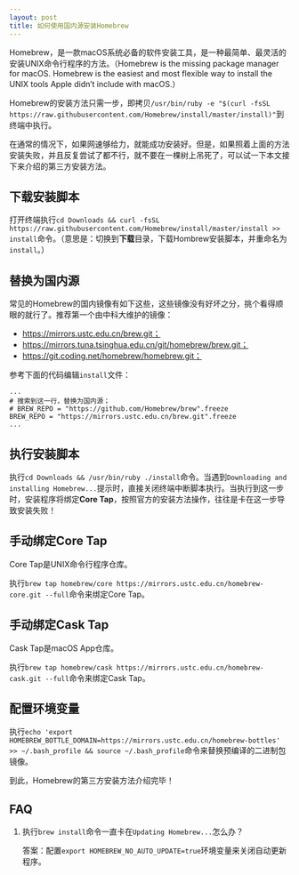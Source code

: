 ```yaml
---
layout: post
title: 如何使用国内源安装Homebrew
---
```


Homebrew，是一款macOS系统必备的软件安装工具，是一种最简单、最灵活的安装UNIX命令行程序的方法。（Homebrew is the missing package manager for macOS. Homebrew is the easiest and most flexible way to install the UNIX tools Apple didn’t include with macOS.）

Homebrew的安装方法只需一步，即拷贝`/usr/bin/ruby -e "$(curl -fsSL https://raw.githubusercontent.com/Homebrew/install/master/install)"`到终端中执行。

在通常的情况下，如果网速够给力，就能成功安装好。但是，如果照着上面的方法安装失败，并且反复尝试了都不行，就不要在一棵树上吊死了，可以试一下本文接下来介绍的第三方安装方法。

## 下载安装脚本

打开终端执行`cd Downloads && curl -fsSL https://raw.githubusercontent.com/Homebrew/install/master/install >> install`命令。（意思是：切换到**下载**目录，下载Hombrew安装脚本，并重命名为`install`。）

## 替换为国内源

常见的Homebrew的国内镜像有如下这些，这些镜像没有好坏之分，挑个看得顺眼的就行了。推荐第一个由中科大维护的镜像：

* https://mirrors.ustc.edu.cn/brew.git；
* https://mirrors.tuna.tsinghua.edu.cn/git/homebrew/brew.git；
* https://git.coding.net/homebrew/homebrew.git；

参考下面的代码编辑`install`文件：

```text
...
# 搜索到这一行，替换为国内源；
# BREW_REPO = "https://github.com/Homebrew/brew".freeze
BREW_REPO = "https://mirrors.ustc.edu.cn/brew.git".freeze
...
```

## 执行安装脚本

执行`cd Downloads && /usr/bin/ruby ./install`命令。当遇到`Downloading and installing Homebrew...`提示时，直接关闭终端中断脚本执行。当执行到这一步时，安装程序将绑定**Core Tap**，按照官方的安装方法操作，往往是卡在这一步导致安装失败！

## 手动绑定Core Tap

Core Tap是UNIX命令行程序仓库。

执行`brew tap homebrew/core https://mirrors.ustc.edu.cn/homebrew-core.git --full`命令来绑定Core Tap。

## 手动绑定Cask Tap
Cask Tap是macOS App仓库。

执行`brew tap homebrew/cask https://mirrors.ustc.edu.cn/homebrew-cask.git --full`命令来绑定Cask Tap。

## 配置环境变量

执行`echo 'export HOMEBREW_BOTTLE_DOMAIN=https://mirrors.ustc.edu.cn/homebrew-bottles' >> ~/.bash_profile && source ~/.bash_profile`命令来替换预编译的二进制包镜像。

到此，Homebrew的第三方安装方法介绍完毕！

## FAQ

1. 执行`brew install`命令一直卡在`Updating Homebrew...`怎么办？
   
    答案：配置`export HOMEBREW_NO_AUTO_UPDATE=true`环境变量来关闭自动更新程序。

